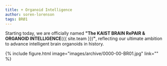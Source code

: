```yaml
---
title: + Organoid Intelligence
author: soren-lorenson
tags: BRØ1
---
```


Starting today, we are officially named <strong>"The KAIST BRAIN RePAIR & ORGANOID INTELLIGENCE</strong>({{ site.team }})<strong>"</strong>, reflecting our ultimate ambition to advance intelligent brain organoids in history.

{% include figure.html image="images/archive/0000-00-BR01.jpg" link="" %}
